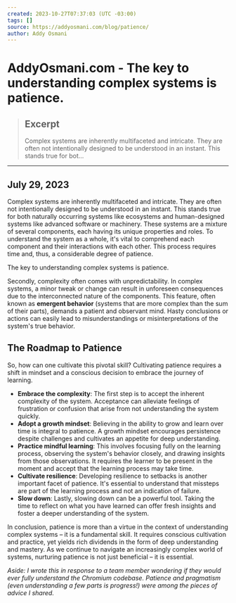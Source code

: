 ```yaml
---
created: 2023-10-27T07:37:03 (UTC -03:00)
tags: []
source: https://addyosmani.com/blog/patience/
author: Addy Osmani
---
```


# AddyOsmani.com - The key to understanding complex systems is patience.

> ## Excerpt
> Complex systems are inherently multifaceted and intricate. They are often not intentionally designed to be understood in an instant. This stands true for bot...

---
## July 29, 2023

Complex systems are inherently multifaceted and intricate. They are often not intentionally designed to be understood in an instant. This stands true for both naturally occurring systems like ecosystems and human-designed systems like advanced software or machinery. These systems are a mixture of several components, each having its unique properties and roles. To understand the system as a whole, it's vital to comprehend each component and their interactions with each other. This process requires time and, thus, a considerable degree of patience.

The key to understanding complex systems is patience.

Secondly, complexity often comes with unpredictability. In complex systems, a minor tweak or change can result in unforeseen consequences due to the interconnected nature of the components. This feature, often known as **emergent behavior** (systems that are more complex than the sum of their parts), demands a patient and observant mind. Hasty conclusions or actions can easily lead to misunderstandings or misinterpretations of the system's true behavior.

## The Roadmap to Patience

So, how can one cultivate this pivotal skill? Cultivating patience requires a shift in mindset and a conscious decision to embrace the journey of learning.

-   **Embrace the complexity**: The first step is to accept the inherent complexity of the system. Acceptance can alleviate feelings of frustration or confusion that arise from not understanding the system quickly.
-   **Adopt a growth mindset**: Believing in the ability to grow and learn over time is integral to patience. A growth mindset encourages persistence despite challenges and cultivates an appetite for deep understanding.
-   **Practice mindful learning**: This involves focusing fully on the learning process, observing the system's behavior closely, and drawing insights from those observations. It requires the learner to be present in the moment and accept that the learning process may take time.
-   **Cultivate resilience**: Developing resilience to setbacks is another important facet of patience. It's essential to understand that missteps are part of the learning process and not an indication of failure.
-   **Slow down**: Lastly, slowing down can be a powerful tool. Taking the time to reflect on what you have learned can offer fresh insights and foster a deeper understanding of the system.

In conclusion, patience is more than a virtue in the context of understanding complex systems – it is a fundamental skill. It requires conscious cultivation and practice, yet yields rich dividends in the form of deep understanding and mastery. As we continue to navigate an increasingly complex world of systems, nurturing patience is not just beneficial – it is essential.

_Aside: I wrote this in response to a team member wondering if they would ever fully understand the Chromium codebase. Patience and pragmatism (even understanding a few parts is progress!) were among the pieces of advice I shared._
